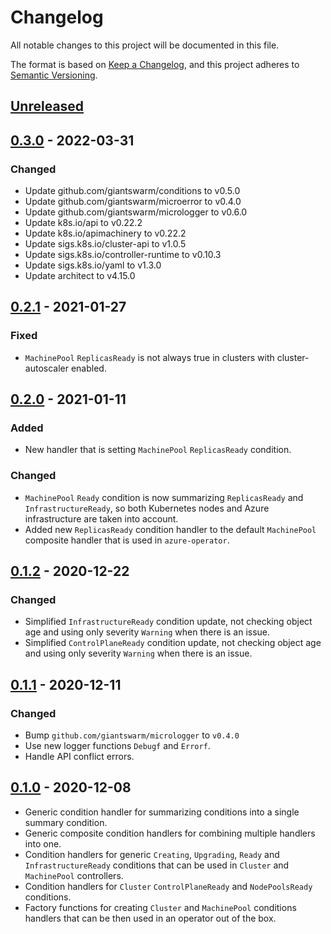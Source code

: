 # Changelog

All notable changes to this project will be documented in this file.

The format is based on [Keep a Changelog](https://keepachangelog.com/en/1.0.0/),
and this project adheres to [Semantic Versioning](https://semver.org/spec/v2.0.0.html).



## [Unreleased]

## [0.3.0] - 2022-03-31

### Changed

- Update github.com/giantswarm/conditions to v0.5.0
- Update github.com/giantswarm/microerror to v0.4.0
- Update github.com/giantswarm/micrologger to v0.6.0
- Update k8s.io/api to v0.22.2
- Update k8s.io/apimachinery to v0.22.2
- Update sigs.k8s.io/cluster-api to v1.0.5
- Update sigs.k8s.io/controller-runtime to v0.10.3
- Update sigs.k8s.io/yaml to v1.3.0
- Update architect to v4.15.0

## [0.2.1] - 2021-01-27

### Fixed

- `MachinePool` `ReplicasReady` is not always true in clusters with cluster-autoscaler enabled.

## [0.2.0] - 2021-01-11

### Added

- New handler that is setting `MachinePool` `ReplicasReady` condition.

### Changed

- `MachinePool` `Ready` condition is now summarizing `ReplicasReady` and `InfrastructureReady`, so both Kubernetes nodes and Azure infrastructure are taken into account.
- Added new `ReplicasReady` condition handler to the default `MachinePool` composite handler that is used in `azure-operator`.

## [0.1.2] - 2020-12-22

### Changed

- Simplified `InfrastructureReady` condition update, not checking object age and
  using only severity `Warning` when there is an issue.
- Simplified `ControlPlaneReady` condition update, not checking object age and
  using only severity `Warning` when there is an issue.

## [0.1.1] - 2020-12-11

### Changed

- Bump `github.com/giantswarm/micrologger` to `v0.4.0` 
- Use new logger functions `Debugf` and `Errorf`.
- Handle API conflict errors.

## [0.1.0] - 2020-12-08

- Generic condition handler for summarizing conditions into a single summary condition.
- Generic composite condition handlers for combining multiple handlers into one.
- Condition handlers for generic `Creating`, `Upgrading`, `Ready` and `InfrastructureReady` conditions that can be used in `Cluster` and `MachinePool` controllers.
- Condition handlers for `Cluster` `ControlPlaneReady` and `NodePoolsReady` conditions.
- Factory functions for creating `Cluster` and `MachinePool` conditions handlers that can be then used in an operator out of the box.

[Unreleased]: https://github.com/giantswarm/conditions-handler/compare/v0.3.0...HEAD
[0.3.0]: https://github.com/giantswarm/conditions-handler/compare/v0.2.1...v0.3.0
[0.2.1]: https://github.com/giantswarm/conditions-handler/compare/v0.2.0...v0.2.1
[0.2.0]: https://github.com/giantswarm/conditions-handler/compare/v0.1.2...v0.2.0
[0.1.2]: https://github.com/giantswarm/conditions-handler/compare/v0.1.1...v0.1.2
[0.1.1]: https://github.com/giantswarm/conditions-handler/compare/v0.1.0...v0.1.1
[0.1.0]: https://github.com/giantswarm/conditions-handler/releases/tag/v0.1.0

